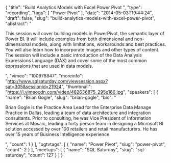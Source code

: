 {
  "title": "Build Analytics Models with Excel Power Pivot ",
  "type": "recording",
  "tags": [
    "Power Pivot"
  ],
  "date": "2014-05-03T19:44:24",
  "draft": false,
  "slug": "build-analytics-models-with-excel-power-pivot",
  "abstract": "<p>This session will cover building models in PowerPivot, the semantic layer of Power BI. It will include examples from both dimensional and non-dimensional models, along with limitations, workarounds and best practices. You will also learn how to incorporate images and other types of content. The session will include a basic introduction of the Data Analysis Expressions Language (DAX) and cover some of the most common expressions that are used in data models. </p>",
  "vimeo": "100978847",
  "moreinfo": "http://www.sqlsaturday.com/viewsession.aspx?sat=305&sessionid=21924",
  "thumbnail": "https://i.vimeocdn.com/video/482636875_295x166.jpg",
  "speakers": [
    {
      "name": "Brian Gogle",
      "slug": "brian-gogle",
      "bio": "<p>Brian Gogle is the Practice Area Lead for the Enterprise Data Manage Practice in Dallas, leading a team of data architecture and integration consultants. Prior to consulting, he was Vice President of Information Services at Mosaic, leading a forty person team in designing a Microsoft BI solution accessed by over 100 retailers and retail manufacturers. He has over 15 years of Business Intelligence experience.</p>",
      "count": 1
    }
  ],
  "ugtvtags": [
    {
      "name": "Power Pivot",
      "slug": "power-pivot",
      "count": 2
    }
  ],
  "meetups": [
    {
      "name": "SQL Saturday",
      "slug": "sql-saturday",
      "count": 127
    }
  ]
}